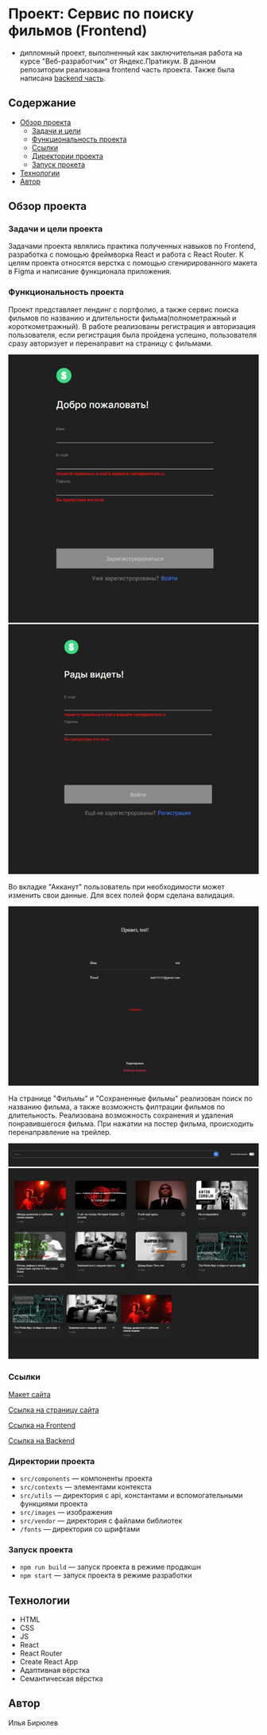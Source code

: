 # Проект: Сервис по поиску фильмов (Frontend)

- дипломный проект, выполненный как заключительная работа на курсе "Веб-разработчик" от Яндекс.Пратикум. В данном репозитории реализована frontend часть проекта. Также была написана [backend часть](https://github.com/IlyaBiryulev/movies-explorer-api).

## Содержание

 - [Обзор проекта](#обзор-проекта)
    - [Задачи и цели](#задачи-и-цели-проекта)
    - [Функциональность проекта](#функциональность-проекта)
    - [Ссылки](#ссылки)
    - [Директории проекта](#директории-проекта)
    - [Запуск прокета](#запуск-проекта)
 - [Технологии](#технологии)
 - [Автор](#автор)

## Обзор проекта

### Задачи и цели проекта

Задачами проекта являлись практика полученных навыков по Frontend, разработка с помощью фреймворка React и работа с React Router.
К целям проекта относятся верстка с помощью сгенирированного макета в Figma и написание функционала приложения.

### Функциональность проекта

Проект представляет лендинг с портфолио, а также сервис поиска фильмов по названию и длительности фильма(полнометражный и короткометражный).
В работе реализованы регистрация и авторизация пользователя, если регистрация была пройдена успешно, пользователя сразу авторизует и перенаправит на страницу с фильмами.

![Desktop screenshot](./screen/Register.jpg)
![Desktop screenshot](./screen/Login.jpg)

Во вкладке "Акканут" пользователь при необходимости может изменить свои данные. Для всех полей форм сделана валидация.

![Desktop screenshot](./screen/profile.jpg)

На странице "Фильмы" и "Сохраненные фильмы" реализован поиск по названию фильма, а также возможнсть филтрации фильмов по длительность. Реализована возможность сохранения и удаления понравившегося фильма. При нажатии на постер фильма, происходить перенаправление на трейлер.

![Desktop screenshot](./screen/SearchForm.jpg)
![Desktop screenshot](./screen/Films.jpg)
![Desktop screenshot](./screen/SavedFilms.jpg)

### Ссылки

[Макет сайта](https://disk.yandex.ru/d/mxYYO8D_TvSQYw)

[Ссылка на страницу сайта](https://moviedomen.nomoredomains.rocks)

[Ссылка на Frontend](https://github.com/IlyaBiryulev/movies-explorer-frontend)

[Ссылка на Backend](https://github.com/IlyaBiryulev/movies-explorer-api)

### Директории проекта

- `src/components` — компоненты проекта
- `src/contexts` — элементами контекста
- `src/utils` — директория с api, константами и вспомогательными функциями проекта
- `src/images` — изображения
- `src/vendor` — директория с файлами библиотек
- `/fonts` — директория со шрифтами

### Запуск проекта

- `npm run build` — запуск проекта в режиме продакшн
- `npm start` — запуск проекта в режиме разработки

## Технологии

- HTML
- CSS
- JS
- React
- React Router
- Create React App
- Адаптивная вёрстка
- Семантическая вёрстка

## Автор

Илья Бирюлев

